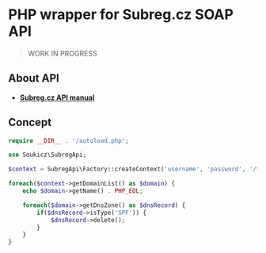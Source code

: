 # PHP wrapper for Subreg.cz SOAP API

> WORK IN PROGRESS

## About API
- [**Subreg.cz API manual**](https://subreg.cz/manual/)

## Concept
```php
require __DIR__ . '/autoload.php';

use Soukicz\SubregApi;

$context = SubregApi\Factory::createContext('username', 'password', '/temp');

foreach($context->getDomainList() as $domain) {
    echo $domain->getName() . PHP_EOL;

    foreach($domain->getDnsZone() as $dnsRecord) {
        if($dnsRecord->isType('SPF')) {
            $dnsRecord->delete();
        }           
    }   
}
```